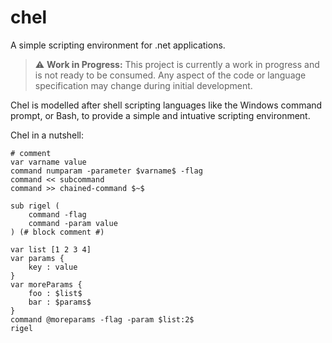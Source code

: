 # chel

A simple scripting environment for .net applications.

> :warning: **Work in Progress:** This project is currently a work in progress and is not ready to be consumed. Any aspect of the code or language specification may change during initial development.

Chel is modelled after shell scripting languages like the Windows command prompt, or Bash, to provide a simple and intuative scripting environment.

Chel in a nutshell:

	# comment
	var varname value
	command numparam -parameter $varname$ -flag
	command << subcommand
	command >> chained-command $~$

	sub rigel (
		command -flag
		command -param value
	) (# block comment #)

	var list [1 2 3 4]
	var params {
		key : value
	}
	var moreParams {
		foo : $list$
		bar : $params$
	}
	command @moreparams -flag -param $list:2$
	rigel
